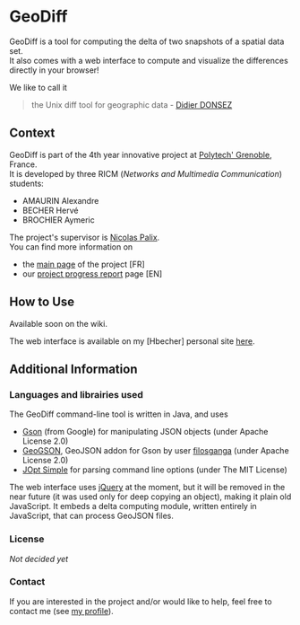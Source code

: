 # GeoDiff
GeoDiff is a tool for computing the delta of two snapshots of a spatial data set.  
It also comes with a web interface to compute and visualize the differences directly in your browser!

We like to call it
> the Unix diff tool for geographic data - [Didier DONSEZ](https://github.com/donsez)

## Context
GeoDiff is part of the 4th year innovative project at [Polytech' Grenoble](http://www.polytech-grenoble.fr/), France.  
It is developed by three RICM (*Networks and Multimedia Communication*) students:
* AMAURIN Alexandre
* BECHER Hervé
* BROCHIER Aymeric

The project's supervisor is [Nicolas Palix](http://lig-membres.imag.fr/palix/).  
You can find more information on
* the [main page](http://air.imag.fr/index.php/GeoDiff) of the project [FR]
* our [project progress report](http://air.imag.fr/index.php/Projets-2016-2017-GeoDiff) page [EN]

## How to Use
Available soon on the wiki.

The web interface is available on my [Hbecher] personal site [here](http://bbfos.com/~hbecher/geodiff/).

## Additional Information

### Languages and librairies used
The GeoDiff command-line tool is written in Java, and uses
* [Gson](https://github.com/google/gson) (from Google) for manipulating JSON objects (under Apache License 2.0)
* [GeoGSON](https://github.com/filosganga/geogson), GeoJSON addon for Gson by user [filosganga](https://github.com/filosganga) (under Apache License 2.0)
* [JOpt Simple](https://pholser.github.io/jopt-simple/) for parsing command line options (under The MIT License)

The web interface uses [jQuery](https://jquery.com/) at the moment, but it will be removed in the near future (it was used only for deep copying an object), making it plain old JavaScript. It embeds a delta computing module, written entirely in JavaScript, that can process GeoJSON files.

### License
_Not decided yet_

### Contact
If you are interested in the project and/or would like to help, feel free to contact me (see [my profile](https://github.com/Hbecher)).
